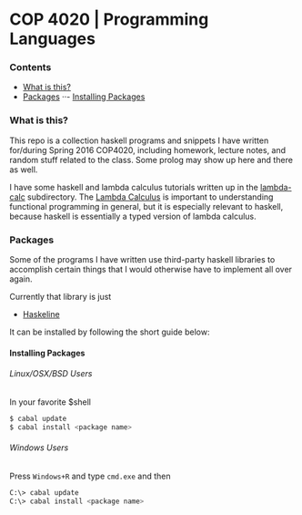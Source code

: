 # COP 4020 | Programming Languages

### Contents
- [What is this?](#what-is-this)
- [Packages](#packages)
··- [Installing Packages](#installing-packages)

### What is this?

This repo is a collection haskell programs and snippets I have written for/during Spring 2016 COP4020, including homework, lecture notes, and random stuff related to the class. Some prolog may show up here and there as well.

I have some haskell and lambda calculus tutorials written up in the [lambda-calc](#/labmda-calc/) subdirectory. The [Lambda Calculus](#lambda-calculus) is important to understanding functional programming in general, but it is especially relevant to haskell, because haskell is essentially a typed version of lambda calculus.

### Packages
Some of the programs I have written use third-party haskell libraries to accomplish certain things that I would otherwise have to implement all over again. 

Currently that library is just

- [Haskeline](https://hackage.haskell.org/package/haskeline)

It can be installed by following the short guide below:

#### Installing Packages
###### Linux/OSX/BSD Users
In your favorite $shell
```sh
$ cabal update
$ cabal install <package name>
```
###### Windows Users
Press `Windows+R` and type `cmd.exe` and then 
```sh
C:\> cabal update
C:\> cabal install <package name>
```

